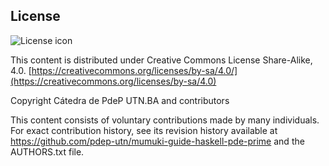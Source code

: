 ## License
![License icon](https://licensebuttons.net/l/by-sa/3.0/88x31.png)

This content is distributed under Creative Commons License Share-Alike, 4.0. [https://creativecommons.org/licenses/by-sa/4.0/](https://creativecommons.org/licenses/by-sa/4.0)

Copyright Cátedra de PdeP UTN.BA and contributors

This content consists of voluntary contributions made by many
individuals. For exact contribution history, see its revision history
available at https://github.com/pdep-utn/mumuki-guide-haskell-pde-prime and the AUTHORS.txt file.

